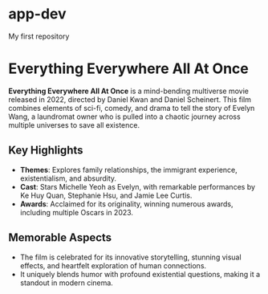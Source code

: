# app-dev
My first repository
# Everything Everywhere All At Once

**Everything Everywhere All At Once** is a mind-bending multiverse movie released in 2022, directed by Daniel Kwan and Daniel Scheinert. This film combines elements of sci-fi, comedy, and drama to tell the story of Evelyn Wang, a laundromat owner who is pulled into a chaotic journey across multiple universes to save all existence.

## Key Highlights
- **Themes**: Explores family relationships, the immigrant experience, existentialism, and absurdity.
- **Cast**: Stars Michelle Yeoh as Evelyn, with remarkable performances by Ke Huy Quan, Stephanie Hsu, and Jamie Lee Curtis.
- **Awards**: Acclaimed for its originality, winning numerous awards, including multiple Oscars in 2023.

## Memorable Aspects
- The film is celebrated for its innovative storytelling, stunning visual effects, and heartfelt exploration of human connections.
- It uniquely blends humor with profound existential questions, making it a standout in modern cinema.
